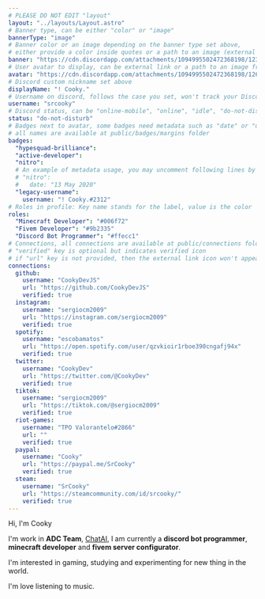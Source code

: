 ```yaml
---
# PLEASE DO NOT EDIT "layout"
layout: "../layouts/Layout.astro"
# Banner type, can be either "color" or "image"
bannerType: "image"
# Banner color or an image depending on the banner type set above,
# either provide a color inside quotes or a path to an image (external links are supported)
banner: "https://cdn.discordapp.com/attachments/1094995502472368198/1236630901434351676/vaporwave-car.gif?ex=66999c06&is=66984a86&hm=67d8f35663f83870ce8a8280d492ed1f639602ae62e5cc0cbf58f2c987ceb380&"
# User avatar to display, can be external link or a path to an image from public folder
avatar: "https://cdn.discordapp.com/attachments/1094995502472368198/1263269707700506684/IMG_8495.png?ex=66999f18&is=66984d98&hm=ddce4aafe700478d7ac1c2ae5f03cf37d781f7ac036cc70cac2e7bd50f7894c1&"
# Discord custom nickname set above
displayName: "! Cooky."
# Username on discord, follows the case you set, won't track your Discord account e.g. "Domin#2874" or "dominnya"
username: "srcooky"
# Discord status, can be "online-mobile", "online", "idle", "do-not-disturb", "invisible" or "streaming"
status: "do-not-disturb"
# Badges next to avatar, some badges need metadata such as "date" or "username"
# all names are available at public/badges/margins folder
badges:
  "hypesquad-brilliance":
  "active-developer":
  "nitro":
  # An example of metadata usage, you may uncomment following lines by removing "#":
  # "nitro":
  #   date: "13 May 2020"
  "legacy-username":
    username: "! Cooky.#2312"
# Roles in profile: Key name stands for the label, value is the color
roles:
  "Minecraft Developer": "#006f72"
  "Fivem Developer": "#9b2335"
  "Discord Bot Programmer": "#ffecc1"
# Connections, all connections are available at public/connections folder
# "verified" key is optional but indicates verified icon
# if "url" key is not provided, then the external link icon won't appear
connections:
  github:
    username: "CookyDevJS"
    url: "https://github.com/CookyDevJS"
    verified: true
  instagram:
    username: "sergiocm2009"
    url: "https://instagram.com/sergiocm2009"
    verified: true
  spotify:
    username: "escobamatos"
    url: "https://open.spotify.com/user/qzvkioir1rboe390cngafj94x"
    verified: true
  twitter:
    username: "CookyDev"
    url: "https://twitter.com/@CookyDev"
    verified: true
  tiktok:
    username: "sergiocm2009"
    url: "https://tiktok.com/@sergiocm2009"
    verified: true
  riot-games:
    username: "TPO Valorantelo#2866"
    url: ""
    verified: true
  paypal:
    username: "Cooky"
    url: "https://paypal.me/SrCooky"
    verified: true
  steam:
    username: "SrCooky"
    url: "https://steamcommunity.com/id/srcooky/"
    verified: true
---
```


<!-- Your About Me section -->

Hi, I'm Cooky

I'm work in **ADC Team**, [ChatAI](https://discord.gg/dfZaHBwptB), I am currently a **discord bot programmer**, **minecraft developer** and **fivem server configurator**.

I'm interested in gaming, studying and experimenting for new thing in the world.

I'm love listening to music.

